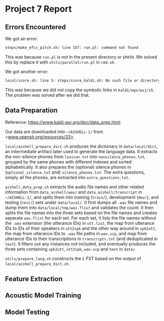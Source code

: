 # Project 7 Report

## Errors Encountered

We got an error:

```sh
steps/make_mfcc_pitch.sh: line 157: run.pl: command not found
```

This was because `run.pl` is not in the present directory or `$PATH`.
We solved this by replace it with `utils/parallel/run.pl` in `cmd.sh`.

We got another error:

```sh
local/score.sh: line 5: steps/score_kaldi.sh: No such file or directory
```

This was because we did not copy the symbolic links in `kaldi/egs/wsj/s5`.
The problem was solved after we did that.

## Data Preparation

<!-- TODO: local folder contains the code related to data preparation,
and you need to explain the codes in details. -->

Reference: <https://www.kaldi-asr.org/doc/data_prep.html>.

Our data are downloaded into `~/AISHELL-1/` from <www.openslr.org/resources/33>.

`local/aishell_prepare_dict.sh` produces the dictionary in `data/local/dict`,
an intermediate artifact later used to generate the language data.
It extracts the non-silence phones from `lexicon.txt` into
`nonsilence_phones.txt`,
grouped by the same phones with different indexes and sorted alphabetically.
It also prepares the (optional) silence phones in (`optional_silence.txt` and)
`silence_phones.txt`. The extra questions, simply all the phones,
are extracted into `extra_questions.txt`.
<!-- TODO: What is this extra questions? -->

`aishell_data_prep.sh` extracts the audio file names and other related
information from `data_aishell/wav/` and `data_aishell/transcript` in
`~/AISHELL-1/`, and splits them into training (`train/`), development (`dev/`),
and testing (`test/`) sets under `data/local/`.
It first dumps all `.wav` file names and dump them into
`data/local/tmp/wav.flist` and validates the count.
It then splits the file names into the three sets based on the file names and
creates separate `wav.flist` for each set. For each set,
it lists the file names without the `.wav` extension (the utterance IDs)
in `utt.list`,
the map from utterance IDs to IDs of their speakers in `utt2spk` and the other
way around in `spk2utt`,
the map from utterance IDs to `.wav` file paths in `wav.scp`,
and map from utterance IDs to their transcriptions in `transcripts.txt` (and
deduplicated in `text`). It filters out any instances not included,
and eventually produces the three sets containing `spk2utt`, `utt2spk`,
`wav.scp` and `text` in `data/`.

`utils/prepare_lang.sh` constructs the $L$ FST based on the output of
`local/aishell_prepare_dict.sh`.

## Feature Extraction

<!-- TODO: -->

<!-- TODO: `steps/make_mfcc_pitch.sh` -->

<!-- TODO: `steps/compute_cmvn_stats.sh` -->

## Acoustic Model Training

<!-- TODO:
the introduction to the model training script does not need to go into
specifics,
whereas you need to pay efforts in explaining the concepts related to the
current training step. -->

<!-- TODO: `utils/format_lm.sh` -->

<!-- TODO: `local/aishell_train_lms.sh` -->

<!-- TODO: `steps/train_mono.sh` -->

<!-- TODO: `steps/train_deltas.sh` -->

<!-- TODO: `steps/train_lda_mllt.sh` -->

<!-- TODO: `steps/train_lda_mllt.sh` -->

<!-- TODO: `steps/train_sat.sh` -->

## Model Testing

<!-- TODO:
you need to describe in detail the evaluation criteria for the test section. -->

<!-- TODO: `utils/mkgraph.sh` -->

<!-- TODO: `steps/align_si.sh` -->

<!-- TODO: `steps/align_fmllr.sh` -->
